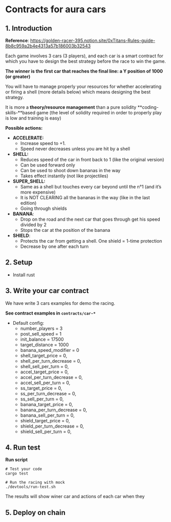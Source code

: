 # Contracts for aura cars

## 1. Introduction

**Reference**: https://golden-racer-395.notion.site/0xTitans-Rules-guide-8b8c959a2b4e4313a57b186003b32543

Each game involves 3 cars (3 players), and each car is a smart contract for which you have to design the best strategy before the race to win the game.

**The winner is the first car that reaches the final line: a Y position of 1000 (or greater)** 

You will have to manage properly your resources for whether accelerating or firing a shell (more details below) which means designing the best strategy.

It is more a **theory/resource management** than a pure solidity **coding-skills-**based game (the level of solidity required in order to properly play is low and training is easy)


**Possible actions:**

- **ACCELERATE:**
    - Increase speed to +1.
    - Speed never decreases unless you are hit by a shell
- **SHELL:**
    - Reduces speed of the car in front back to 1 (like the original version)
    - Can be used forward only
    - Can be used to shoot down bananas in the way
    - Takes effect instantly (not like projectiles)
- **SUPER_SHELL:**
    - Same as a shell but touches every car beyond until the n°1 (and it’s more expensive)
    - It is NOT CLEARING all the bananas in the way (like in the last edition)
    - Going through shields
- **BANANA**:
    - Drop on the road and the next car that goes through get his speed divided by 2
    - Stops the car at the position of the banana
- **SHIELD**:
    - Protects the car from getting a shell. One shield = 1-time protection
    - Decrease by one after each turn

## 2. Setup
* Install rust


## 3. Write your car contract
We have write 3 cars examples for demo the racing.

**See contract examples in `contracts/car-*`**

* Default config:
    * number_players = 3
    * post_sell_speed = 1
    * init_balance = 17500
    * target_distance = 1000
    * banana_speed_modifier = 0
    * shell_target_price = 0,
    * shell_per_turn_decrease = 0,
    * shell_sell_per_turn = 0,
    * accel_target_price = 0,
    * accel_per_turn_decrease = 0,
    * accel_sell_per_turn = 0,
    * ss_target_price = 0,
    * ss_per_turn_decrease = 0,
    * ss_sell_per_turn = 0,
    * banana_target_price = 0,
    * banana_per_turn_decrease = 0,
    * banana_sell_per_turn = 0,
    * shield_target_price = 0,
    * shield_per_turn_decrease = 0,
    * shield_sell_per_turn = 0,


## 4. Run test
**Run script**
    
```
# Test your code
cargo test

# Run the racing with mock
./devtools/run-test.sh
```

The results will show winer car and actions of each car when they
## 5. Deploy on chain